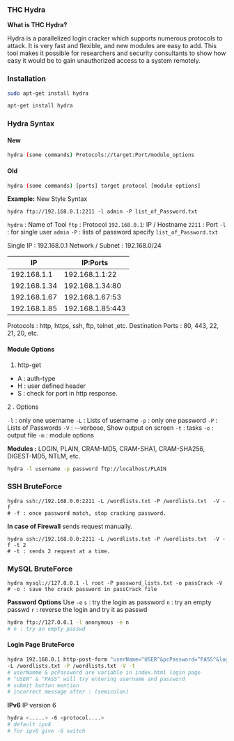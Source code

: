 ### THC Hydra 

**What is THC Hydra?**

Hydra is a parallelized login cracker which supports numerous protocols
to attack. It is very fast and flexible, and new modules are easy to add.
This tool makes it possible for researchers and security consultants to
show how easy it would be to gain unauthorized access to a system
remotely.

### Installation

```bash
sudo apt-get install hydra
```

```bash
apt-get install hydra
```

### Hydra Syntax

#### New

```bash
hydra (some commands) Protocols://target:Port/module_options
```

#### Old 

```bash
hydra (some commands) [ports] target protocol [module options]
```

**Example:**
New Style Syntax
```
hydra ftp://192.168.0.1:2211 -l admin -P list_of_Password.txt 
```

`hydra` : Name of Tool
`ftp` : Protocol
`192.168.0.1`: IP / Hostname 
`2211` : Port
`-l` : for single user `admin` 
`-P` : lists of password specify `list_of_Password.txt`

Single IP : 192.168.0.1
Network / Subnet : 192.168.0/24

| IP | IP:Ports |
| -- | ------- |
| 192.168.1.1 | 192.168.1.1:22 |
| 192.168.1.34 | 192.168.1.34:80 |
| 192.168.1.67 | 192.168.1.67:53 |
| 192.168.1.85 | 192.168.1.85:443 |

Protocols : http, https, ssh, ftp, telnet ,etc.
Destination Ports : 80, 443, 22, 21, 20, etc.

#### Module Options

1. http-get 
- A : auth-type
- H :  user defined header
- S : check for port in http response.


2 . Options

`-l` : only one username 
`-L` : Lists of username
`-p` : only one password
`-P` : Lists of Passwords
`-V` : --verbose, Show output on screen 
`-t` : tasks
`-o` : output file
`-m` : module options

**Modules :**
LOGIN, PLAIN, CRAM-MD5, CRAM-SHA1, CRAM-SHA256, DIGEST-MD5, NTLM, etc.

```bash
hydra -l username -p password ftp://localhost/PLAIN
```

### SSH BruteForce

```
hydra ssh://192.168.0.0:2211 -L /wordlists.txt -P /wordlists.txt  -V -f
# -f : once password match, stop cracking password.
```

**In case of Firewall**
sends request manually.

```
hydra ssh://192.168.0.0:2211 -L /wordlists.txt -P /wordlists.txt  -V -f -t 2
# -t : sends 2 request at a time.
```

### MySQL BruteForce

```
hydra mysql://127.0.0.1 -l root -P password_lists.txt -o passCrack -V
# -o : save the crack password in passCrack file
```

**Password Options**
Use `-e`
`s` : try the login as password
`n` : try an empty passwd
`r` : reverse the login and try it as passwd

```bash
hydra ftp://127.0.0.1 -l anonymous -e n
# n : try an empty passwd 
```

#### Login Page BruteForce

```bash
hydra 192.168.0.1 http-post-form "userName=^USER^&pcPassword=^PASS^&loginBtn=Submit: tHe useranme or password is incorrect ..."
-L /wordlists.txt -P /wordlists.txt -V -t
# userNamme & pcPassword are variable in index.html login page
# ^USER^ & ^PASS^ will try entering username and password
# submit button mention
# incorrect message after : (semicolon)
```

**IPv6**
IP version 6 
```bash
hydra <.....> -6 <protocol....>
# default ipv4 
# for ipv6 give -6 switch
```